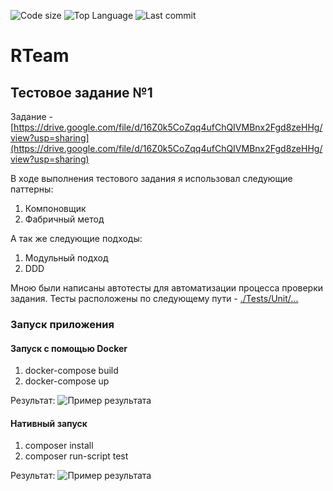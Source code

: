![Code size](https://img.shields.io/github/languages/code-size/brotiger/rteam_test_1)
![Top Language](https://img.shields.io/github/languages/top/brotiger/rteam_test_1)
![Last commit](https://img.shields.io/github/last-commit/brotiger/rteam_test_1)

# RTeam
## Тестовое задание №1
Задание - [https://drive.google.com/file/d/16Z0k5CoZqq4ufChQIVMBnx2Fgd8zeHHg/view?usp=sharing](https://drive.google.com/file/d/16Z0k5CoZqq4ufChQIVMBnx2Fgd8zeHHg/view?usp=sharing) 

В ходе выполнения тестового задания я использовал следующие паттерны:
1. Компоновщик
2. Фабричный метод

А так же следующие подходы:
1. Модульный подход
2. DDD

Мною были написаны автотесты для автоматизации процесса проверки задания. Тесты расположены по следующему пути - [./Tests/Unit/...](https://github.com/Brotiger/rteam_test_1/tree/master/Tests/Unit "Директория с тестами") 

### Запуск приложения
#### Запуск c помощью Docker

1. docker-compose build
2. docker-compose up

Результат:
![Пример результата](https://raw.githubusercontent.com/Brotiger/rteam_test_1/master/img/Screenshot%20from%202022-11-05%2022-17-17.png)

#### Нативный запуск

1. composer install
2. composer run-script test

Результат:
![Пример результата](https://raw.githubusercontent.com/Brotiger/rteam_test_1/master/img/Screenshot%20from%202022-11-05%2022-02-52.png)